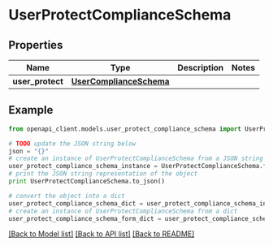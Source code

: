 # UserProtectComplianceSchema


## Properties
Name | Type | Description | Notes
------------ | ------------- | ------------- | -------------
**user_protect** | [**UserComplianceSchema**](UserComplianceSchema.md) |  | 

## Example

```python
from openapi_client.models.user_protect_compliance_schema import UserProtectComplianceSchema

# TODO update the JSON string below
json = "{}"
# create an instance of UserProtectComplianceSchema from a JSON string
user_protect_compliance_schema_instance = UserProtectComplianceSchema.from_json(json)
# print the JSON string representation of the object
print UserProtectComplianceSchema.to_json()

# convert the object into a dict
user_protect_compliance_schema_dict = user_protect_compliance_schema_instance.to_dict()
# create an instance of UserProtectComplianceSchema from a dict
user_protect_compliance_schema_form_dict = user_protect_compliance_schema.from_dict(user_protect_compliance_schema_dict)
```
[[Back to Model list]](../README.md#documentation-for-models) [[Back to API list]](../README.md#documentation-for-api-endpoints) [[Back to README]](../README.md)


